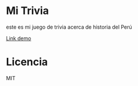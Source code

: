 # Mi Trivia
este es mi juego de trivia  acerca de historia del Perú

[Link demo](https://replit.com/@ElmerINGA/Trivia)

# Licencia
MIT
